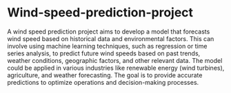 # Wind-speed-prediction-project
A wind speed prediction project aims to develop a model that forecasts wind speed based on historical data and environmental factors. This can involve using machine learning techniques, such as regression or time series analysis, to predict future wind speeds based on past trends, weather conditions, geographic factors, and other relevant data. The model could be applied in various industries like renewable energy (wind turbines), agriculture, and weather forecasting. The goal is to provide accurate predictions to optimize operations and decision-making processes.



